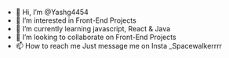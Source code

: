 - 👋 Hi, I’m @Yashg4454
- 👀 I’m interested in Front-End Projects
- 🌱 I’m currently learning javascript, React & Java
- 💞️ I’m looking to collaborate on Front-End Projects
- 📫 How to reach me Just message me on Insta _Spacewalkerrrr

<!---
Yashg4454/Yashg4454 is a ✨ special ✨ repository because its `README.md` (this file) appears on your GitHub profile.
You can click the Preview link to take a look at your changes.
--->
